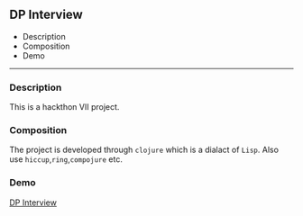 ## DP Interview
* Description
* Composition
* Demo
***
### Description
This is a hackthon VII project.
### Composition
The project is developed through `clojure` which is a dialact of `Lisp`. Also use `hiccup`,`ring`,`compojure` etc.
### Demo
[DP Interview](http://localhost:3000/demo)



